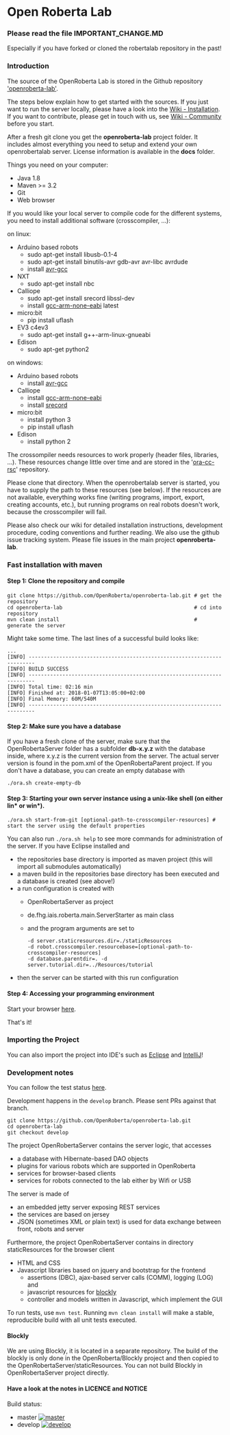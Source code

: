 Open Roberta Lab
================

### Please read the file IMPORTANT_CHANGE.MD

Especially if you have forked or cloned the robertalab repository in the past!


### Introduction

The source of the OpenRoberta Lab is stored in the Github repository ['openroberta-lab'](https://github.com/OpenRoberta/openroberta-lab).

The steps below explain how to get started with the sources. If you just want to run the server locally, please have a look into
the [Wiki - Installation](https://github.com/OpenRoberta/openroberta-lab/wiki/Installation). If you want to contribute, please get in touch with us,
see [Wiki - Community](https://github.com/OpenRoberta/openroberta-lab/wiki/Community) before you start.

After a fresh git clone you get the **openroberta-lab** project folder. It includes almost everything you need to setup and extend your own openrobertalab server.
License information is available in the **docs** folder.

Things you need on your computer:

* Java 1.8
* Maven >= 3.2
* Git
* Web browser

If you would like your local server to compile code for the different systems, you need to install additional software (crosscompiler, ...):

on linux:
* Arduino based robots
  * sudo apt-get install libusb-0.1-4
  * sudo apt-get install binutils-avr gdb-avr avr-libc avrdude
  * install [avr-gcc](http://downloads.arduino.cc/tools/avr-gcc-7.3.0-atmel3.6.1-arduino5-x86_64-pc-linux-gnu.tar.bz2)
* NXT
  * sudo apt-get install nbc
* Calliope
  * sudo apt-get install srecord libssl-dev
  * install [gcc-arm-none-eabi](https://developer.arm.com/tools-and-software/open-source-software/developer-tools/gnu-toolchain/gnu-rm/downloads) latest
* micro:bit
  * pip install uflash
* EV3 c4ev3
  * sudo apt-get install g++-arm-linux-gnueabi
* Edison
  * sudo apt-get python2
 
on windows:
* Arduino based robots
  * install [avr-gcc](http://downloads.arduino.cc/tools/avr-gcc-7.3.0-atmel3.6.1-arduino5-i686-w64-mingw32.zip)
* Calliope
  * install [gcc-arm-none-eabi](https://developer.arm.com/tools-and-software/open-source-software/developer-tools/gnu-toolchain/gnu-rm/downloads)
  * install [srecord](http://srecord.sourceforge.net/)
* micro:bit
  * install python 3
  * pip install uflash
* Edison
  * install python 2
  
The crossompiler needs resources to work properly (header files, libraries, ...). These resources change little over time and are stored in the '[ora-cc-rsc](https://github.com/OpenRoberta/ora-cc-rsc)' repository.

Please clone that directory. When the openrobertalab server is started, you have to supply the path to these resources (see below). If the resources are not available,
everything works fine (writing programs, import, export, creating accounts, etc.), but running programs on real robots doesn't work, because the crosscompiler will fail.

Please also check our wiki for detailed installation instructions, development procedure, coding conventions and further reading. We also use the github issue tracking system.
Please file issues in the main project **openroberta-lab**.

### Fast installation with maven

#### Step 1: Clone the repository and compile

    git clone https://github.com/OpenRoberta/openroberta-lab.git # get the repository
    cd openroberta-lab                                           # cd into repository
    mvn clean install                                            # generate the server

Might take some time. The last lines of a successful build looks like:

    ...
    [INFO] ------------------------------------------------------------------------
    [INFO] BUILD SUCCESS
    [INFO] ------------------------------------------------------------------------
    [INFO] Total time: 02:16 min
    [INFO] Finished at: 2018-01-07T13:05:00+02:00
    [INFO] Final Memory: 60M/540M
    [INFO] ------------------------------------------------------------------------
    
#### Step 2: Make sure you have a database
If you have a fresh clone of the server, make sure that the OpenRobertaServer folder has a subfolder **db-x.y.z** with the database inside, where x.y.z is the current version from the server. The actual server version is found in the pom.xml of the OpenRobertaParent project. If you don't have a database, you can create an empty database with

    ./ora.sh create-empty-db

#### Step 3: Starting your own server instance using a unix-like shell (on either lin* or win*).

    ./ora.sh start-from-git [optional-path-to-crosscompiler-resources] # start the server using the default properties

You can also run `./ora.sh help` to see more commands for administration of the server. If you have Eclipse installed and

* the repositories base directory is imported as maven project (this will import all submodules automatically)
* a maven build in the repositories base directory has been executed and a database is created (see above!)
* a run configuration is created with
  * OpenRobertaServer as project
  * de.fhg.iais.roberta.main.ServerStarter as main class
  * and the program arguments are set to

        -d server.staticresources.dir=./staticResources
        -d robot.crosscompiler.resourcebase=[optional-path-to-crosscompiler-resources]
        -d database.parentdir=. -d server.tutorial.dir=../Resources/tutorial

* then the server can be started with this run configuration

#### Step 4: Accessing your programming environment

Start your browser [here](http://localhost:1999).

That's it!

### Importing the Project

You can also import the project into IDE's such as [Eclipse](https://github.com/OpenRoberta/openroberta-lab/wiki/Importing-into-Eclipse) and [IntelliJ](https://github.com/OpenRoberta/openroberta-lab/wiki/Importing-into-IntelliJ)!

### Development notes

You can follow the test status [here](https://travis-ci.org/OpenRoberta/).

Development happens in the `develop` branch. Please sent PRs against that branch.

    git clone https://github.com/OpenRoberta/openroberta-lab.git
    cd openroberta-lab
    git checkout develop
	
The project OpenRobertaServer contains the server logic, that accesses
* a database with Hibernate-based DAO objects
* plugins for various robots which are supported in OpenRoberta
* services for browser-based clients
* services for robots connected to the lab either by Wifi or USB

The server is made of
* an embedded jetty server exposing REST services
* the services are based on jersey
* JSON (sometimes XML or plain text) is used for data exchange between front, robots and server

Furthermore, the project OpenRobertaServer contains in directory staticResources for the browser client
* HTML and CSS
* Javascript libraries based on jquery and bootstrap for the frontend
  * assertions (DBC), ajax-based server calls (COMM), logging (LOG) and
  * javascript resources for [blockly](http://code.google.com/p/blockly/)
  * controller and models written in Javascript, which implement the GUI

To run tests, use `mvn test`. Running `mvn clean install` will make a stable, reproducible build with all unit tests executed.

#### Blockly

We are using Blockly, it is located in a separate repository. The build of the blockly is only done in the OpenRoberta/Blockly project and then copied to the OpenRobertaServer/staticResources. You can not build Blockly in OpenRobertaServer project directly.

#### Have a look at the notes in LICENCE and NOTICE

Build status:

* master [![master](https://travis-ci.org/OpenRoberta/openroberta-lab.svg?branch=master)](https://travis-ci.org/OpenRoberta/openroberta-lab/builds)
* develop [![develop](https://travis-ci.org/OpenRoberta/openroberta-lab.svg?branch=develop)](https://travis-ci.org/OpenRoberta/openroberta-lab/builds)

